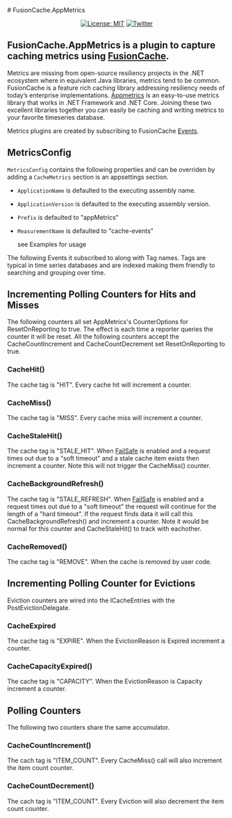 ﻿﻿# FusionCache.AppMetrics

<div align="center">

[![License: MIT](https://img.shields.io/badge/license-MIT-blue.svg)](https://opensource.org/licenses/MIT)
[![Twitter](https://img.shields.io/twitter/url/http/shields.io.svg?style=flat&logo=twitter)](https://twitter.com/intent/tweet?hashtags=fusioncache,caching,cache,dotnet,oss,csharp&text=🚀+FusionCache:+a+new+cache+with+an+optional+2nd+layer+and+some+advanced+features&url=https%3A%2F%2Fgithub.com%2Fjodydonetti%2FZiggyCreatures.FusionCache&via=jodydonetti)

</div>

## FusionCache.AppMetrics is a plugin to capture caching metrics using [FusionCache](https://github.com/jodydonetti/ZiggyCreatures.FusionCache).

Metrics are missing from open-source resiliency projects in the .NET ecosystem where in equivalent Java libraries, metrics tend to be common.  FusionCache is a feature rich caching library addressing resiliency needs of today’s enterprise implementations.  [Appmetrics](https://github.com/AppMetrics/AppMetrics) is an easy-to-use metrics library that works in .NET Framework and .NET Core.  Joining these two excellent libraries together you can easily be caching and writing metrics to your favorite timeseries database.

Metrics plugins are created by subscribing to FusionCache [Events](https://github.com/jodydonetti/ZiggyCreatures.FusionCache/blob/cecba47e773d799a6b978d43858915cc8fb018d8/docs/Events.md).


## MetricsConfig
`MetricsConfig` contains the following properties and can be overriden by adding a `CacheMetrics` section is an appsettings section.  

- `ApplicationName` is defaulted to the executing assembly name.
- `ApplicationVersion` is defaulted to the executing assembly version.
- `Prefix` is defaulted to "appMetrics"
- `MeasurementName` is defaulted to "cache-events"
  
  see Examples for usage

The following Events it subscribed to along with Tag names.  Tags are typical in time series databases and are indexed making them friendly to searching and grouping over time.  

## Incrementing Polling Counters for Hits and Misses

The following counters all set AppMetrics's CounterOptions for ResetOnReporting to true.  The effect is each time a reporter queries the counter it will be reset.  All the following counters accept the  CacheCountIncrement and CacheCountDecrement set ResetOnReporting to true.

### CacheHit()

The cache tag is "HIT".  Every cache hit will increment a counter.

### CacheMiss()

The cache tag is "MISS".  Every cache miss will increment a counter.

### CacheStaleHit()

The cache tag is "STALE_HIT".  When [FailSafe](https://github.com/jodydonetti/ZiggyCreatures.FusionCache/blob/main/docs/Timeouts.md) is enabled and a request times out due to a "soft timeout" and a stale cache item exists then increment a counter.  Note this will not trigger the CacheMiss() counter.  

### CacheBackgroundRefresh()

The cache tag is "STALE_REFRESH".  When [FailSafe](https://github.com/jodydonetti/ZiggyCreatures.FusionCache/blob/main/docs/Timeouts.md) is enabled and a request times out due to a "soft timeout" the request will continue for the length of a "hard timeout".  If the request finds data it will call this CacheBackgroundRefresh() and increment a counter.  Note it would be normal for this counter and CacheStaleHit() to track with eachother.

### CacheRemoved()

The cache tag is "REMOVE".  When the cache is removed by user code.

## Incrementing Polling Counter for Evictions

Eviction counters are wired into the ICacheEntries with the PostEvictionDelegate.  

### CacheExpired

The cache tag is "EXPIRE".  When the EvictionReason is Expired increment a counter.

### CacheCapacityExpired()

The cache tag is "CAPACITY".  When the EvictionReason is Capacity increment a counter.




## Polling Counters

The following two counters share the same accumulator.

### CacheCountIncrement()

The cach tag is "ITEM_COUNT". Every CacheMiss() call will also increment the item count counter.

### CacheCountDecrement()

The cach tag is "ITEM_COUNT". Every Eviction will also decrement the item count counter.